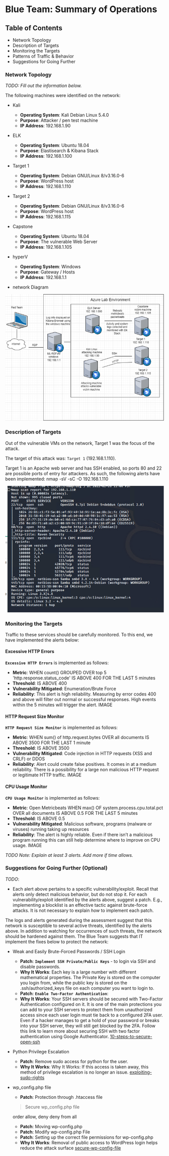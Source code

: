 # Blue Team: Summary of Operations

## Table of Contents
- Network Topology
- Description of Targets
- Monitoring the Targets
- Patterns of Traffic & Behavior
- Suggestions for Going Further

### Network Topology
_TODO: Fill out the information below._

The following machines were identified on the network:
- Kali
  - **Operating System**: Kali Debian Linux 5.4.0
  - **Purpose**: Attacker / pen test machine
  - **IP Address**: 192.168.1.90
- ELK
  - **Operating System**: Ubuntu 18.04
  - **Purpose**: Elastisearch & Kibana Stack
  - **IP Address**: 192.168.1.100
- Target 1
  - **Operating System**: Debian GNU/Linux 8/v3.16.0-6
  - **Purpose**: WordPress host
  - **IP Address**: 192.168.1.110
- Target 2
  - **Operating System**: Debian GNU/Linux 8/v3.16.0-6
  - **Purpose**: WordPress host
  - **IP Address**: 192.168.1.115
- Capstone
  - **Operating System**: Ubuntu 18.04
  - **Purpose**: The vulnerable Web Server
  - **IP Address**: 192.168.1.105
- hyperV
  - **Operating System**: Windows
  - **Purpose**: Gateway / Hosts
  - **IP Address**: 192.168.1.1

- network Diagram
<img src="https://github.com/mhighbe-20/Cybersecurity_Final_Project/blob/main/Images/Final%20RedvsBlue.drawio.png?raw=true" style="height: 400px; width:600px;"/>

### Description of Targets
Out of the vulnerable VMs on the network, Target 1 was the focus of the attack.

The target of this attack was: `Target 1` (192.168.1.110).

Target 1 is an Apache web server and has SSH enabled, so ports 80 and 22 are possible ports of entry for attackers. As such, the following alerts have been implemented:
nmap -sV -sC -O 192.168.1.110

<img src="https://github.com/mhighbe-20/Cybersecurity_Final_Project/blob/main/Images/RedTeam/Target-1_nmap.png?raw=true" style="height: 400px; width:600px;"/>

### Monitoring the Targets

Traffic to these services should be carefully monitored. To this end, we have implemented the alerts below:

#### Excessive HTTP Errors

**`Excessive HTTP Errors`**  is implemented as follows:
  - **Metric**: WHEN count() GROUPED OVER top 5 'http.response.status_code' IS ABOVE 400 FOR THE LAST 5 minutes
  - **Threshold**: IS ABOVE 400
  - **Vulnerability Mitigated**: Enumeration/Brute Force
  - **Reliability**: This alert is high reliability. Measuring by error codes 400 and above will filter out normal or successful responses. High events within the 5 minutes will trigger the alert.
  IMAGE

#### HTTP Request Size Monitor
**`HTTP Request Size Monitor`** is implemented as follows:
  - **Metric**: WHEN sum() of http.request.bytes OVER all documents IS ABOVE 3500 FOR THE LAST 1 minute
  - **Threshold**: IS ABOVE 3500
  - **Vulnerability Mitigated**: Code injection in HTTP requests (XSS and CRLF) or DDOS
  - **Reliability**: Alert could create false positives. It comes in at a medium reliability. There is a possibility for a large non malicious HTTP request or legitimate HTTP traffic.
IMAGE

#### CPU Usage Monitor
**`CPU Usage Monitor`** is implemented as follows:
  - **Metric**: Open Metricbeats WHEN max() OF system.process.cpu.total.pct OVER all documents IS ABOVE 0.5 FOR THE LAST 5 minutes
  - **Threshold**: IS ABOVE 0.5
  - **Vulnerability Mitigated**: Malicious software, programs (malware or viruses) running taking up resources
  - **Reliability**: The alert is highly reliable. Even if there isn’t a malicious program running this can still help determine where to improve on CPU usage.
  IMAGE

_TODO Note: Explain at least 3 alerts. Add more if time allows._

### Suggestions for Going Further (Optional)
_TODO_:
- Each alert above pertains to a specific vulnerability/exploit. Recall that alerts only detect malicious behavior, but do not stop it. For each vulnerability/exploit identified by the alerts above, suggest a patch. E.g., implementing a blocklist is an effective tactic against brute-force attacks. It is not necessary to explain _how_ to implement each patch.

The logs and alerts generated during the assessment suggest that this network is susceptible to several active threats, identified by the alerts above. In addition to watching for occurrences of such threats, the network should be hardened against them. The Blue Team suggests that IT implement the fixes below to protect the network:

- Weak and Easily Brute-Forced Passwords / SSH Login
  - **Patch**: **`Implement SSH Private/Public Keys`** - to login via SSH and disable passwords.
  - **Why It Works**: Each key is a large number with different mathematical properties. The Private Key is stored on the computer you login from, while the public key is stored on the .ssh/authorized_keys file on each computer you want to login to.
  - **Patch**:  **`Enable Two-Factor Authentication`**:
  - **Why It Works**: Your SSH servers should be secured with Two-Factor Authentication configured on it. It is one of the main protections you can add to your SSH servers to protect them from unauthorized access since each user login must tie back to a configured 2FA user. Even if a hacker manages to get a hold of your password or breaks into your SSH server, they will still get blocked by the 2FA. Follow this link to learn more about securing SSH with two factor authentication using Google Authenticator.
  [10-steps-to-secure-open-ssh](https://blog.devolutions.net/2017/04/10-steps-to-secure-open-ssh/)


- Python Privilege Escalation
  - **Patch**: Remove sudo access for python for the user.
  - **Why It Works**: Why It Works: If this access is taken away, this method of privilege escalation is no longer an issue.
 [exploiting-sudo-rights](https://www.hackingarticles.in/linux-privilege-escalation-using-exploiting-sudo-rights/)

- wp_config.php file
  - **Patch**: Protection through .htaccess file
  >  Secure wp_config.php file
     <files wp-config.php>
     order allow, deny
     deny from all

  - **Patch**: Moving wp-config.php
  - **Patch**: Modify wp-config.php File
  - **Patch**: Setting up the correct file permissions for wp-config.php
  - **Why It Works**: Removal of public access to WordPress login helps reduce the attack surface
  [secure-wp-config-file](https://www.getastra.com/blog/911/secure-wp-config-file/)
  
